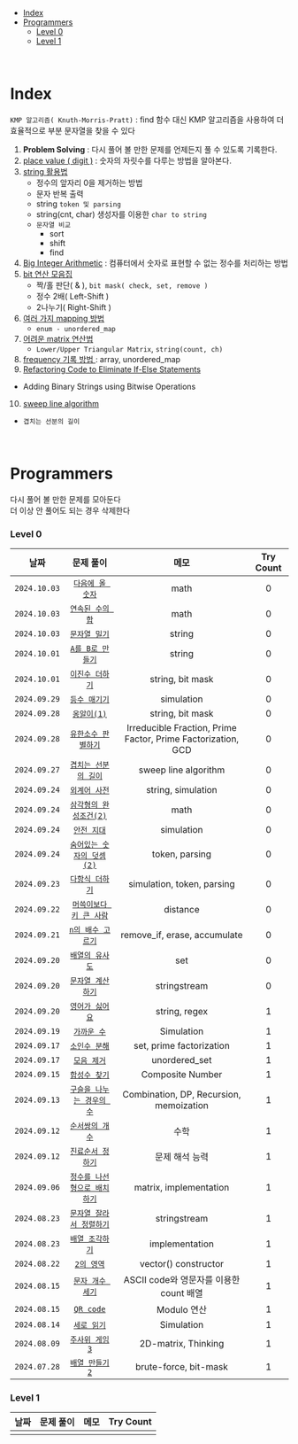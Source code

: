 - [Index](#index)
- [Programmers](#programmers)
    - [Level 0](#level-0)
    - [Level 1](#level-1)

<br>

# Index
`KMP 알고리즘( Knuth-Morris-Pratt)` : find 함수 대신 KMP 알고리즘을 사용하여 더 효율적으로 부분 문자열을 찾을 수 있다   

1. **Problem Solving** : 다시 풀어 볼 만한 문제를 언제든지 풀 수 있도록 기록한다.
2. [place value ( digit )](1_place_value(digit).md) : 숫자의 자릿수를 다루는 방법을 알아본다.
3. [string 활용법](2_string.md)
   - 정수의 앞자리 0을 제거하는 방법
   - 문자 반복 출력
   - string `token 및 parsing`
   - string(cnt, char) 생성자를 이용한 `char to string`
   - `문자열 비교`
     - sort
     - shift
     - find
4. [Big Integer Arithmetic](3_Big_Integer_Arithmetic.md) : 컴퓨터에서 숫자로 표현할 수 없는 정수를 처리하는 방법
5. [bit 연산 모음집](4_bitwise_operation.md)
   - 짝/홀 판단( & ), `bit mask( check, set, remove )`
   - 정수 2배( Left-Shift )
   - 2나누기( Right-Shift )
6. [여러 가지 mapping 방법](5_mapping.md)
   - `enum - unordered_map`
7. [어려운 matrix 연산법](6_matrix_operation.md)
   - `Lower/Upper Triangular Matrix`, `string(count, ch)`
8. [ frequency 기록 방법 ](7_frequency.md) : array, unordered_map
9.  [Refactoring Code to Eliminate If-Else Statements](8_refactoring_if_else.md)
   - Adding Binary Strings using Bitwise Operations
10. [sweep line algorithm](9_Sweep_Line_Algorithm.md)
   - `겹치는 선분의 길이`


<br>

# Programmers
다시 풀어 볼 만한 문제를 모아둔다<br>
더 이상 안 풀어도 되는 경우 삭제한다<br>

### Level 0
| 날짜 | 문제 풀이 | 메모 | Try Count |
|:---:|:---:|:---:|:---:|
| `2024.10.03` | [`다음에 올 숫자`](Programmers/241003_다음에올숫자.md) | math  | 0 |
| `2024.10.03` | [`연속된 수의 합`](Programmers/241003_연속된수의합.md) | math  | 0 |
| `2024.10.03` | [`문자열 밀기`](Programmers/241003_문자열밀기.md) | string  | 0 |
| `2024.10.01` | [`A를 B로 만들기`](Programmers/241001_A로B만들기.md) | string  | 0 |
| `2024.10.01` | [`이진수 더하기`](Programmers/241001_이진수더하기.md) | string, bit mask  | 0 |
| `2024.09.29` | [`등수 매기기`](Programmers/240929_등수매기기.md) | simulation | 0 |
| `2024.09.28` | [`옹알이(1)`](Programmers/240928_옹알이1.md) | string, bit mask | 0 |
| `2024.09.28` | [`유한소수 판별하기`](Programmers/240928_유한소수판별하기.md) | Irreducible Fraction, Prime Factor, Prime Factorization, GCD | 0 |
| `2024.09.27` | [`겹치는 선분의 길이`](Programmers/240927_겹치는선분의길이.md) | sweep line algorithm | 0 |
| `2024.09.24` | [`외계어 사전`](Programmers/240924_외계어사전.md) | string, simulation | 0 |
| `2024.09.24` | [`삼각형의 완성조건(2)`](Programmers/240924_삼각형의완성조건2.md) | math | 0 |
| `2024.09.24` | [`안전 지대`](Programmers/240924_안전지대.md) | simulation | 0 |
| `2024.09.24` | [`숨어있는 숫자의 덧셈(2)`](Programmers/240924_숨어있는숫자의덧셈2.md) | token, parsing | 0 |
| `2024.09.23` | [`다항식 더하기`](Programmers/240923_다항식더하기.md) | simulation, token, parsing | 0 |
| `2024.09.22` | [`머쓱이보다 키 큰 사람`](Programmers/240922_머쓱이보다키큰사람.md) | distance | 0 |
| `2024.09.21` | [`n의 배수 고르기`](Programmers/240921_n의배수고르기.md) | remove_if, erase, accumulate | 0 |
| `2024.09.20` | [`배열의 유사도`](Programmers/240920_배열의유사도.md) | set | 0 |
| `2024.09.20` | [`문자열 계산하기`](Programmers/240920_문자열계산하기.md) | stringstream | 0 |
| `2024.09.20` | [`영어가 싫어요`](Programmers/240920_영어가싫어요.md) | string, regex | 1 |
| `2024.09.19` | [`가까운 수`](Programmers/240919_가까운수.md) | Simulation | 1 |
| `2024.09.17` | [`소인수 분해`](Programmers/240917_소인수분해.md) | set, prime factorization | 1 |
| `2024.09.17` | [`모음 제거`](Programmers/240917_모음제거.md) | unordered_set | 1 |
| `2024.09.15` | [`합성수 찾기`](Programmers/240915_합성수찾기.md) | Composite Number | 1 |
| `2024.09.13` | [`구슬을 나누는 경우의 수`](Programmers/240913_구슬을나누는경우의수.md) | Combination, DP, Recursion, memoization | 1 |
| `2024.09.12` | [`순서쌍의 개수`](Programmers/240912_순서쌍의개수.md) | 수학 | 1 |
| `2024.09.12` | [`진료순서 정하기`](Programmers/240912_진료순서정하기.md) | 문제 해석 능력 | 1 |
| `2024.09.06` | [`정수를 나선형으로 배치하기`](Programmers/240906_정수를나선형으로배치.md) | matrix, implementation | 1 |
| `2024.08.23` | [`문자열 잘라서 정렬하기`](Programmers/240901_문자열잘라서정렬.md) | stringstream | 1 |
| `2024.08.23` | [`배열 조각하기`](Programmers/240823_배열조각하기.md) | implementation | 1 |
| `2024.08.22` | [`2의 영역`](Programmers/240822_2의영역.md) | vector<T>() constructor | 1 |
| `2024.08.15` | [`문자 개수 세기`](Programmers/240815_문자개수세기.md) | ASCII code와 영문자를 이용한 count 배열 | 1 |
| `2024.08.15` | [`QR code`](Programmers/240815_QRcode.md) | Modulo 연산 | 1 |
| `2024.08.14` | [`세로 읽기`](Programmers/240814_세로읽기.md) | Simulation | 1 |
| `2024.08.09` | [`주사위 게임3`](Programmers/240809_주사위게임3.md) | 2D-matrix, Thinking | 1 |
| `2024.07.28` | [`배열 만들기2`](Programmers/240728_배열만들기2.md) | brute-force, bit-mask | 1 |

### Level 1
| 날짜 | 문제 풀이 | 메모 | Try Count |
|:---:|:---:|:---:|:---:|
|  |  |   |  |